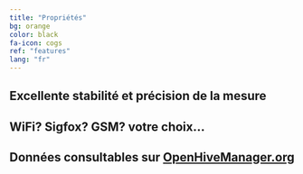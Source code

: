```yaml
---
title: "Propriétés"
bg: orange
color: black
fa-icon: cogs
ref: "features"
lang: "fr"
---
```



## Excellente stabilité et précision de la mesure
## WiFi? Sigfox? GSM? votre choix...
## Données consultables sur [OpenHiveManager.org](https://openhivemanager.org/)

